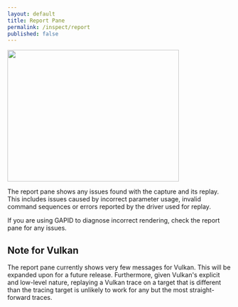 ```yaml
---
layout: default
title: Report Pane
permalink: /inspect/report
published: false
---
```


<img src="../images/report-pane.png" width="386" height="297"/>

The report pane shows any issues found with the capture and its replay.
This includes issues caused by incorrect parameter usage, invalid command sequences or errors reported by the driver used for replay.

If you are using GAPID to diagnose incorrect rendering, check the report pane for any issues.

## Note for Vulkan

The report pane currently shows very few messages for Vulkan. This will be expanded upon for a future release. Furthermore, given Vulkan's explicit and low-level nature, replaying a Vulkan trace on a target that is different than the tracing target is unlikely to work for any but the most straight-forward traces.
